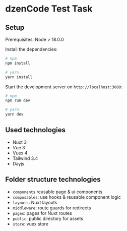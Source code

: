 # dzenCode Test Task

## Setup

Prerequisites: Node > 18.0.0

Install the dependencies:

```bash
# npm
npm install

# yarn
yarn install

```

Start the development server on `http://localhost:3000`:

```bash
# npm
npm run dev

# yarn
yarn dev
```

## Used technologies

- Nuxt 3
- Vue 3
- Vuex 4
- Tailwind 3.4
- Dayjs

## Folder structure technologies

- <code>components</code> reusable page & ui components
- <code>composables</code>: use hooks & reusable component logic
- <code>layouts</code>: Nuxt layouts
- <code>middleware</code>: route guards for redirects
- <code>pages</code>: pages for Nuxt routes
- <code>public</code>: public directory for assets
- <code>store</code>: vuex store
